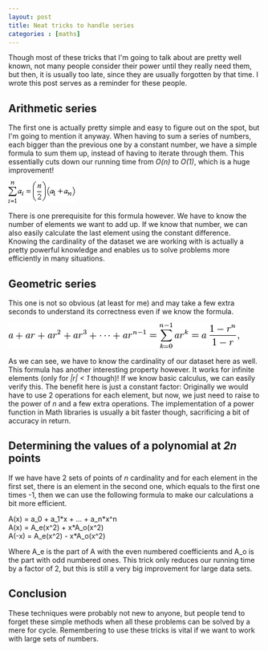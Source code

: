 ```yaml
---
layout: post
title: Neat tricks to handle series
categories : [maths]
---
```


Though most of these tricks that I'm going to talk about are pretty well known, not many people consider their power until they really need them, but then, it is usually too late, since they are usually forgotten by that time. I wrote this post serves as a reminder for these people.

## Arithmetic series

The first one is actually pretty simple and easy to figure out on the spot, but I'm going to mention it anyway. When having to sum a series of numbers, each bigger than the previous one by a constant number, we have a simple formula to sum them up, instead of having to iterate through them. This essentially cuts down our running time from *O(n)* to *O(1)*, which is a huge improvement!

![The formula](/images/arithmeticsum.gif)

There is one prerequisite for this formula however. We have to know the number of elements we want to add up. If we know that number, we can also easily calculate the last element using the constant difference. Knowing the cardinality of the dataset we are working with is actually a pretty powerful knowledge and enables us to solve problems more efficiently in many situations.

## Geometric series

This one is not so obvious (at least for me) and may take a few extra seconds to understand its correctness even if we know the formula. 

![The formula](/images/geometricsum.png)

As we can see, we have to know the cardinality of our dataset here as well. This formula has another interesting property however. It works for infinite elements (only for *&#124;r&#124; < 1* though)! If we know basic calculus, we can easily verify this. The benefit here is just a constant factor: Originally we would have to use 2 operations for each element, but now, we just need to raise to the power of *n* and a few extra operations. The implementation of a power function in Math libraries is usually a bit faster though, sacrificing a bit of accuracy in return.

## Determining the values of a polynomial at *2n* points

If we have have 2 sets of points of *n* cardinality and for each element in the first set, there is an element in the second one, which equals to the first one times -1, then we can use the following formula to make our calculations a bit more efficient.

A(x) = a_0 + a_1&#42;x + ... + a_n&#42;x^n<br>
A(x) = A_e(x^2) + x&#42;A_o(x^2)<br>
A(-x) = A_e(x^2) - x&#42;A_o(x^2)

Where A_e is the part of A with the even numbered coefficients and A_o is the part with odd numbered ones. This trick only reduces our running time by a factor of 2, but this is still a very big improvement for large data sets.

## Conclusion

These techniques were probably not new to anyone, but people tend to forget these simple methods when all these problems can be solved by a mere for cycle. Remembering to use these tricks is vital if we want to work with large sets of numbers.